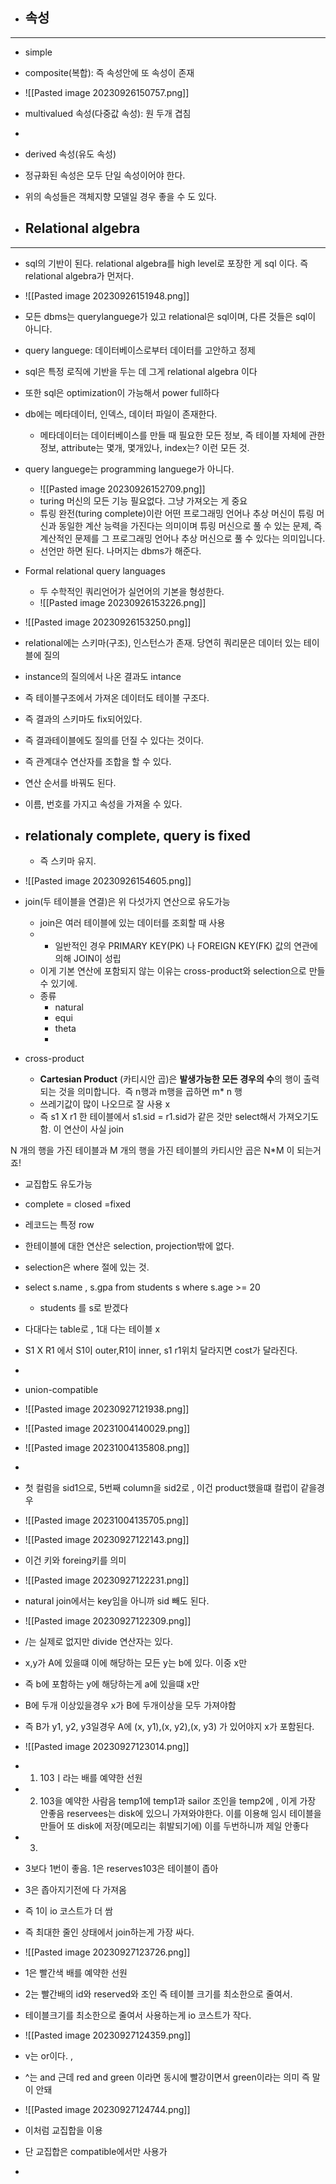 * ## 속성
---

* simple
* composite(복합): 즉 속성안에 또 속성이 존재
* ![[Pasted image 20230926150757.png]]
* multivalued 속성(다중값 속성): 원 두개  겹침 
* 
* derived 속성(유도 속성)
* 정규화된 속성은 모두 단일 속성이어야 한다.
* 위의 속성들은 객체지향 모델일 경우 좋을 수 도 있다.



* ## Relational algebra
---
* sql의 기반이 된다. relational algebra를 high level로 포장한 게 sql 이다. 즉 relational algebra가 먼저다.
* ![[Pasted image 20230926151948.png]]
* 모든 dbms는 querylanguege가 있고 relational은 sql이며, 다른 것들은 sql이 아니다.
* query languege: 데이터베이스로부터 데이터를 고안하고 정제
* sql은 특정 로직에 기반을 두는 데 그게 relational algebra 이다
* 또한 sql은 optimization이 가능해서 power full하다
* db에는 메타데이터, 인덱스, 데이터 파일이 존재한다.
	* 메타데이터는 데이터베이스를 만들 때 필요한 모든 정보, 즉 테이블 자체에 관한 정보, attribute는 몇개, 몇개있나, index는? 이런 모든 것.
* query languege는 programming languege가 아니다.
	* ![[Pasted image 20230926152709.png]]
	* turing 머신의 모든 기능 필요없다. 그냥 가져오는 게 중요
	* 튜링 완전(turing complete)이란 어떤 프로그래밍 언어나 추상 머신이 튜링 머신과 동일한 계산 능력을 가진다는 의미이며 튜링 머신으로 풀 수 있는 문제, 즉 계산적인 문제를 그 프로그래밍 언어나 추상 머신으로 풀 수 있다는 의미입니다.
	* 선언만 하면 된다. 나머지는 dbms가 해준다.
* Formal relational query languages
	* 두 수학적인 쿼리언어가 실언어의 기본을 형성한다.
	* ![[Pasted image 20230926153226.png]]
* ![[Pasted image 20230926153250.png]]
* relational에는 스키마(구조), 인스턴스가 존재. 당연히 쿼리문은 데이터 있는 테이블에 질의
* instance의 질의에서 나온 결과도 intance
* 즉 테이블구조에서 가져온 데이터도 테이블 구조다.
* 즉 결과의 스키마도 fix되어있다.
* 즉 결과테이블에도 질의를 던질 수 있다는 것이다.
* 즉 관계대수 연산자를 조합을 할 수 있다.
* 연산 순서를 바꿔도 된다.
* 이름, 번호를 가지고 속성을 가져올 수 있다.
* ## relationaly complete, query is fixed
	* 즉 스키마 유지.



* ![[Pasted image 20230926154605.png]]
* join(두 테이블을 연결)은 위 다섯가지 연산으로 유도가능
	* join은 여러 테이블에 있는 데이터를 조회할 때 사용
	* - 일반적인 경우 PRIMARY KEY(PK) 나 FOREIGN KEY(FK) 값의 연관에 의해 JOIN이 성립
	* 이게 기본 연산에 포함되지 않는 이유는 cross-product와 selection으로 만들 수 있기에.
	* 종류
		* natural
		* equi
		* theta
		* 
* cross-product
	* **Cartesian Product** (카티시안 곱)은 **발생가능한 모든 경우의 수**의 행이 출력되는 것을 의미합니다.  즉 n행과 m행을 곱하면 m* n 행
	* 쓰레기값이 많이 나오므로 잘 사용 x
	* 즉 s1 X r1 한 테이블에서 s1.sid = r1.sid가 같은 것만 select해서 가져오기도 함. 이 연산이 사실 join

N 개의 행을 가진 테이블과 M 개의 행을 가진 테이블의 카티시안 곱은 N*M 이 되는거죠!
* 교집합도 유도가능
* complete = closed =fixed
* 레코드는 특정 row
* 한테이블에 대한 연산은 selection, projection밖에 없다.
* selection은 where 절에 있는 것.

* select s.name , s.gpa from students s where s.age >= 20
	*  students 를 s로 받겠다
* 다대다는 table로 , 1대 다는 테이블 x
* S1 X R1 에서 S1이 outer,R1이 inner, s1 r1위치 달라지면 cost가 달라진다.
* 
* union-compatible
* ![[Pasted image 20230927121938.png]]
* ![[Pasted image 20231004140029.png]]
* ![[Pasted image 20231004135808.png]]
* 
* 첫 컬럼을 sid1으로, 5번째 column을 sid2로 , 이건 product했을떄 컬럽이 같을경우
* ![[Pasted image 20231004135705.png]]
* ![[Pasted image 20230927122143.png]]
* 이건 키와 foreing키를 의미
* ![[Pasted image 20230927122231.png]] 
* natural join에서는 key임을 아니까 sid 빼도 된다.
* ![[Pasted image 20230927122309.png]]
* /는 실제로 없지만 divide 연산자는 있다.
* x,y가 A에 있을떄 이에 해당하는 모든 y는 b에 있다. 이중 x만
* 즉 b에 포함하는 y에 해당하는게 a에 있을떄 x만
* B에 두개 이상있을경우 x가 B에 두개이상을 모두 가져야함
* 즉 B가 y1, y2, y3일경우 A에 (x, y1),(x, y2),(x, y3) 가 있어야지 x가 포함된다.
* ![[Pasted image 20230927123014.png]]
* 1. 103ㅣ라는 배를 예약한 선원
* 2. 103을 예약한 사람음 temp1에 temp1과 sailor 조인을 temp2에 ,  이게 가장 안좋음 reservees는 disk에 있으니 가져와야한다. 이를 이용해 임시 테이블을 만들어 또 disk에 저장(메모리는 휘발되기에) 이를 두번하니까 제일 안좋다
* 3. 
* 3보다 1번이 좋음. 1은 reserves103은 테이블이 좁아
* 3은 좁아지기전에 다 가져옴 
* 즉 1이 io 코스트가 더 쌈

* 즉 최대한 줄인 상태에서 join하는게 가장 싸다.
* ![[Pasted image 20230927123726.png]]
* 1은 빨간색 배를 예약한 선원
* 2는 빨간배의 id와 reserved와 조인 즉 테이블 크기를 최소한으로 줄여서.
* 테이블크기를 최소한으로 줄여서 사용하는게 io 코스트가 작다.
* ![[Pasted image 20230927124359.png]]
* v는 or이다. ,
* ^는 and 근데 red and green 이라면 동시에 빨강이면서 green이라는 의미 즉 말이 안돼
* ![[Pasted image 20230927124744.png]]
* 이처럼 교집합을 이용
* 단 교집합은 compatible에서만 사용가
* 